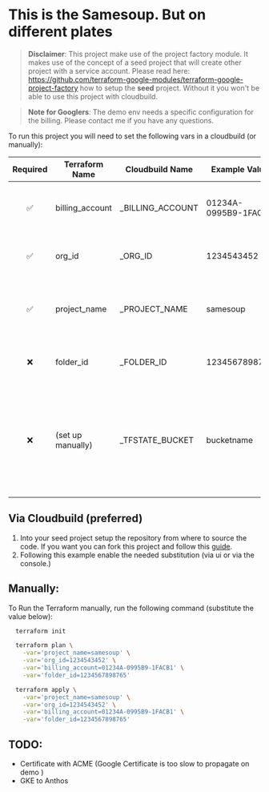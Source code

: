 # This is the Samesoup. But on different plates

> **Disclaimer**: This project make use of the project factory module. It makes use of the concept of a seed project that will create other project with a service account. Please read here: https://github.com/terraform-google-modules/terraform-google-project-factory how to setup the **seed** project. Without it you won't be able to use this project with cloudbuild.

> **Note for Googlers**: The demo env needs a specific configuration for the billing. Please contact me if you have any questions.


To run this project you will need to set the following vars in a cloudbuild (or manually):

| Required | Terraform Name| Cloudbuild Name  | Example Value | Description |
|:---:|---|---|---|---|
| ✅ | billing_account | _BILLING_ACCOUNT | 01234A-0995B9-1FACB1  | Billing account required to create the project |
| ✅ | org_id | _ORG_ID | 1234543452 | The Organization ID of the project |
| ✅ | project_name | _PROJECT_NAME | samesoup | The Name of the project (It doesn't need to be unique) |
| ❌ | folder_id | _FOLDER_ID | 1234567898765  | The ID of the folder that owns the project |
| ❌ | (set up manually) | _TFSTATE_BUCKET | bucketname | The name of the bucket that will retain the terraform state, used in Cloudbuild (but highly suggested for anyone)|

## Via Cloudbuild (preferred)
1) Into your seed project setup the repository from where to source the code. 
If you want you can fork this project and follow this [guide](https://cloud.google.com/build/docs/automating-builds/github/build-repos-from-github).
2) Following this example enable the needed substitution (via ui or via the console.)

## Manually:

To Run the Terraform manually, run the following command (substitute the value below):

```bash
  terraform init

  terraform plan \
    -var='project_name=samesoup' \
    -var='org_id=1234543452' \
    -var='billing_account=01234A-0995B9-1FACB1' \
    -var='folder_id=1234567898765'

  terraform apply \
    -var='project_name=samesoup' \
    -var='org_id=1234543452' \
    -var='billing_account=01234A-0995B9-1FACB1' \
    -var='folder_id=1234567898765'
```


## TODO:
- Certificate with ACME (Google Certificate is too slow to propagate on demo )
- GKE to Anthos